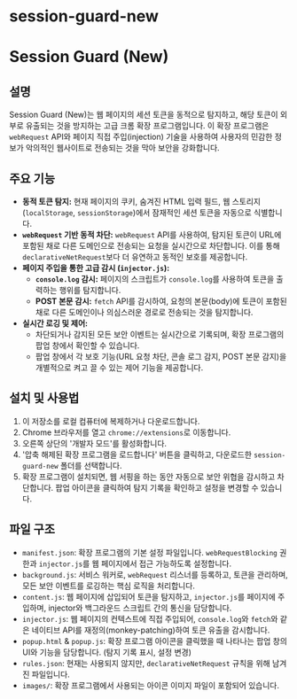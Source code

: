 # session-guard-new

# Session Guard (New)

## 설명

Session Guard (New)는 웹 페이지의 세션 토큰을 동적으로 탐지하고, 해당 토큰이 외부로 유출되는 것을 방지하는 고급 크롬 확장 프로그램입니다. 이 확장 프로그램은 `webRequest` API와 페이지 직접 주입(injection) 기술을 사용하여 사용자의 민감한 정보가 악의적인 웹사이트로 전송되는 것을 막아 보안을 강화합니다.

## 주요 기능

*   **동적 토큰 탐지:** 현재 페이지의 쿠키, 숨겨진 HTML 입력 필드, 웹 스토리지(`localStorage`, `sessionStorage`)에서 잠재적인 세션 토큰을 자동으로 식별합니다.
*   **`webRequest` 기반 동적 차단:** `webRequest` API를 사용하여, 탐지된 토큰이 URL에 포함된 채로 다른 도메인으로 전송되는 요청을 실시간으로 차단합니다. 이를 통해 `declarativeNetRequest`보다 더 유연하고 동적인 보호를 제공합니다.
*   **페이지 주입을 통한 고급 감시 (`injector.js`):**
    *   **`console.log` 감시:** 페이지의 스크립트가 `console.log`를 사용하여 토큰을 출력하는 행위를 탐지합니다.
    *   **POST 본문 감시:** `fetch` API를 감시하여, 요청의 본문(body)에 토큰이 포함된 채로 다른 도메인이나 의심스러운 경로로 전송되는 것을 탐지합니다.
*   **실시간 로깅 및 제어:**
    *   차단되거나 감지된 모든 보안 이벤트는 실시간으로 기록되며, 확장 프로그램의 팝업 창에서 확인할 수 있습니다.
    *   팝업 창에서 각 보호 기능(URL 요청 차단, 콘솔 로그 감지, POST 본문 감지)을 개별적으로 켜고 끌 수 있는 제어 기능을 제공합니다.

## 설치 및 사용법

1.  이 저장소를 로컬 컴퓨터에 복제하거나 다운로드합니다.
2.  Chrome 브라우저를 열고 `chrome://extensions`로 이동합니다.
3.  오른쪽 상단의 '개발자 모드'를 활성화합니다.
4.  '압축 해제된 확장 프로그램을 로드합니다' 버튼을 클릭하고, 다운로드한 `session-guard-new` 폴더를 선택합니다.
5.  확장 프로그램이 설치되면, 웹 서핑을 하는 동안 자동으로 보안 위협을 감시하고 차단합니다. 팝업 아이콘을 클릭하여 탐지 기록을 확인하고 설정을 변경할 수 있습니다.

## 파일 구조

*   `manifest.json`: 확장 프로그램의 기본 설정 파일입니다. `webRequestBlocking` 권한과 `injector.js`를 웹 페이지에서 접근 가능하도록 설정합니다.
*   `background.js`: 서비스 워커로, `webRequest` 리스너를 등록하고, 토큰을 관리하며, 모든 보안 이벤트를 로깅하는 핵심 로직을 처리합니다.
*   `content.js`: 웹 페이지에 삽입되어 토큰을 탐지하고, `injector.js`를 페이지에 주입하며, injector와 백그라운드 스크립트 간의 통신을 담당합니다.
*   `injector.js`: 웹 페이지의 컨텍스트에 직접 주입되어, `console.log`와 `fetch`와 같은 네이티브 API를 재정의(monkey-patching)하여 토큰 유출을 감시합니다.
*   `popup.html` & `popup.js`: 확장 프로그램 아이콘을 클릭했을 때 나타나는 팝업 창의 UI와 기능을 담당합니다. (탐지 기록 표시, 설정 변경)
*   `rules.json`: 현재는 사용되지 않지만, `declarativeNetRequest` 규칙을 위해 남겨진 파일입니다.
*   `images/`: 확장 프로그램에서 사용되는 아이콘 이미지 파일이 포함되어 있습니다.
